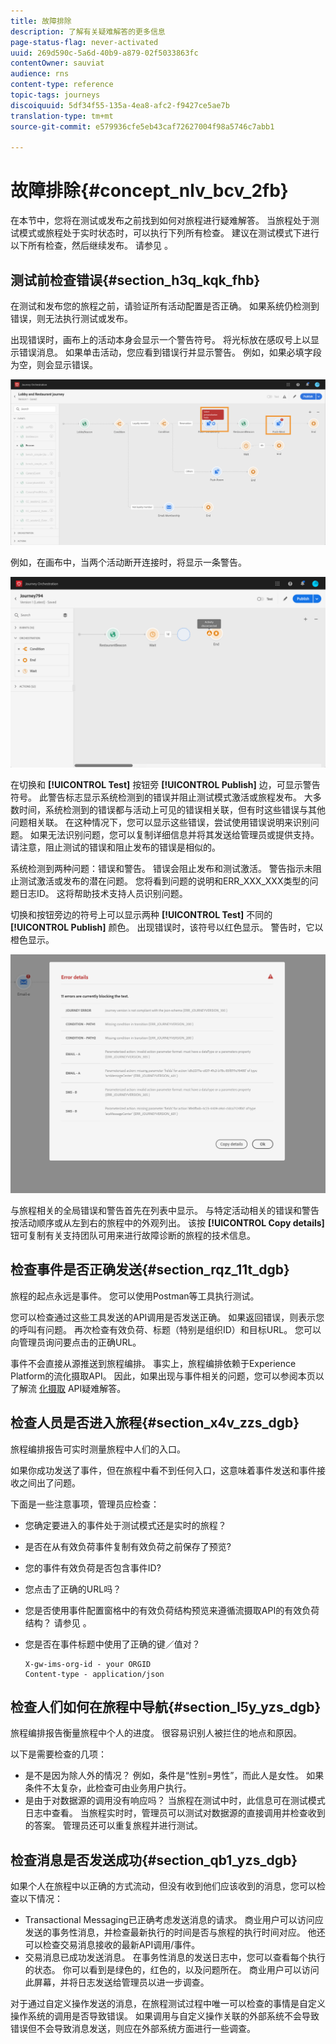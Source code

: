 ```yaml
---
title: 故障排除
description: 了解有关疑难解答的更多信息
page-status-flag: never-activated
uuid: 269d590c-5a6d-40b9-a879-02f5033863fc
contentOwner: sauviat
audience: rns
content-type: reference
topic-tags: journeys
discoiquuid: 5df34f55-135a-4ea8-afc2-f9427ce5ae7b
translation-type: tm+mt
source-git-commit: e579936cfe5eb43caf72627004f98a5746c7abb1

---
```



# 故障排除{#concept_nlv_bcv_2fb}

在本节中，您将在测试或发布之前找到如何对旅程进行疑难解答。 当旅程处于测试模式或旅程处于实时状态时，可以执行下列所有检查。 建议在测试模式下进行以下所有检查，然后继续发布。 请参见 [](../building-journeys/testing-the-journey.md)。

## 测试前检查错误{#section_h3q_kqk_fhb}

在测试和发布您的旅程之前，请验证所有活动配置是否正确。 如果系统仍检测到错误，则无法执行测试或发布。

出现错误时，画布上的活动本身会显示一个警告符号。 将光标放在感叹号上以显示错误消息。 如果单击活动，您应看到错误行并显示警告。 例如，如果必填字段为空，则会显示错误。

![](../assets/journey63.png)

例如，在画布中，当两个活动断开连接时，将显示一条警告。

![](../assets/canvas-disconnected.png)

在切换和 **[!UICONTROL Test]** 按钮旁 **[!UICONTROL Publish]** 边，可显示警告符号。 此警告标志显示系统检测到的错误并阻止测试模式激活或旅程发布。 大多数时间，系统检测到的错误都与活动上可见的错误相关联，但有时这些错误与其他问题相关联。 在这种情况下，您可以显示这些错误，尝试使用错误说明来识别问题。 如果无法识别问题，您可以复制详细信息并将其发送给管理员或提供支持。 请注意，阻止测试的错误和阻止发布的错误是相似的。

系统检测到两种问题：错误和警告。 错误会阻止发布和测试激活。 警告指示未阻止测试激活或发布的潜在问题。 您将看到问题的说明和ERR_XXX_XXX类型的问题日志ID。 这将帮助技术支持人员识别问题。

切换和按钮旁边的符号上可以显示两种 **[!UICONTROL Test]** 不同的 **[!UICONTROL Publish]** 颜色。 出现错误时，该符号以红色显示。 警告时，它以橙色显示。

![](../assets/journey75.png)

与旅程相关的全局错误和警告首先在列表中显示。 与特定活动相关的错误和警告按活动顺序或从左到右的旅程中的外观列出。 该按 **[!UICONTROL Copy details]** 钮可复制有关支持团队可用来进行故障诊断的旅程的技术信息。

## 检查事件是否正确发送{#section_rqz_11t_dgb}

旅程的起点永远是事件。 您可以使用Postman等工具执行测试。

您可以检查通过这些工具发送的API调用是否发送正确。 如果返回错误，则表示您的呼叫有问题。 再次检查有效负荷、标题（特别是组织ID）和目标URL。 您可以向管理员询问要点击的正确URL。

事件不会直接从源推送到旅程编排。 事实上，旅程编排依赖于Experience Platform的流化摄取API。 因此，如果出现与事件相关的问题，您可以参阅本页以了解流 [化摄取](https://docs.adobe.com/content/help/en/experience-platform/ingestion/streaming/troubleshooting.html) API疑难解答。

## 检查人员是否进入旅程{#section_x4v_zzs_dgb}

旅程编排报告可实时测量旅程中人们的入口。

如果你成功发送了事件，但在旅程中看不到任何入口，这意味着事件发送和事件接收之间出了问题。

下面是一些注意事项，管理员应检查：

* 您确定要进入的事件处于测试模式还是实时的旅程？
* 是否在从有效负荷事件复制有效负荷之前保存了预览?
* 您的事件有效负荷是否包含事件ID?
* 您点击了正确的URL吗？
* 您是否使用事件配置窗格中的有效负荷结构预览来遵循流摄取API的有效负荷结构？ 请参见 [](../event/previewing-the-payload.md)。
* 您是否在事件标题中使用了正确的键／值对？

   ```
   X-gw-ims-org-id - your ORGID
   Content-type - application/json
   ```

## 检查人们如何在旅程中导航{#section_l5y_yzs_dgb}

旅程编排报告衡量旅程中个人的进度。 很容易识别人被拦住的地点和原因。

以下是需要检查的几项：

* 是不是因为除人外的情况？ 例如，条件是“性别=男性”，而此人是女性。 如果条件不太复杂，此检查可由业务用户执行。
* 是由于对数据源的调用没有响应吗？ 当旅程在测试中时，此信息可在测试模式日志中查看。 当旅程实时时，管理员可以测试对数据源的直接调用并检查收到的答案。 管理员还可以重复旅程并进行测试。

## 检查消息是否发送成功{#section_qb1_yzs_dgb}

如果个人在旅程中以正确的方式流动，但没有收到他们应该收到的消息，您可以检查以下情况：

* Transactional Messaging已正确考虑发送消息的请求。 商业用户可以访问应发送的事务性消息，并检查最新执行的时间是否与旅程的执行时间对应。 他还可以检查交易消息接收的最新API调用/事件。
* 交易消息已成功发送消息。 在事务性消息的发送日志中，您可以查看每个执行的状态。 你可以看到是绿色的，红色的，以及问题所在。 商业用户可以访问此屏幕，并将日志发送给管理员以进一步调查。

对于通过自定义操作发送的消息，在旅程测试过程中唯一可以检查的事情是自定义操作系统的调用是否导致错误。 如果调用与自定义操作关联的外部系统不会导致错误但不会导致消息发送，则应在外部系统方面进行一些调查。

